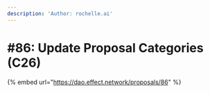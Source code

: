 ```yaml
---
description: 'Author: rochelle.ai'
---
```


# #86: Update Proposal Categories (C26)

{% embed url="https://dao.effect.network/proposals/86" %}
